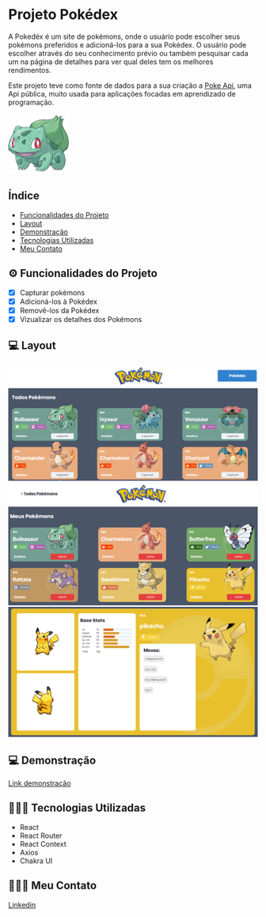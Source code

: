 # **Projeto Pokédex** 
A Pokedéx é um site de pokémons, onde o usuário pode escolher seus pokémons preferidos e adicioná-los para a sua Pokédex. O usuário pode escolher através do seu conhecimento prévio ou também pesquisar cada um na página de detalhes para ver qual deles tem os melhores rendimentos.

Este projeto teve como fonte de dados para a sua criação a [Poke Api](https://pokeapi.co/ "Poke Api"), uma Api pública, muito usada para aplicações focadas em aprendizado de programação.

![Bulbasaur](./src/assets/bulbasaur.png)

## Índice

- <a href="#funcionalidades">Funcionalidades do Projeto</a>
- <a href="#layout">Layout</a>
- <a href="#demonstração">Demonstração</a>
- <a href="#tecnologias">Tecnologias Utilizadas</a>
- <a href="#contato">Meu Contato</a>

## ⚙️ Funcionalidades do Projeto

- [x] Capturar pokémons
- [x] Adicioná-los à Pokédex
- [x] Removê-los da Pokédex
- [x] Vizualizar os detalhes dos Pokémons

## 💻 Layout

![Home](./src/assets/imageReadMe.png)
![Pokédex](./src/assets/imageReadMe2.png)
![Detalhes](./src/assets/imageReadMe3.png)

## 💻 Demonstração

[Link demonstração](https://projeto-react-apis-weld.vercel.app/)

## 👩🏽‍💻 Tecnologias Utilizadas

- React
- React Router
- React Context
- Axios
- Chakra UI

## 👩🏽‍🦱 Meu Contato

[Linkedin](https://www.linkedin.com/in/aline-kabbas/)





